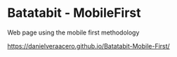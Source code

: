 # Batatabit - MobileFirst
Web page using the mobile first methodology

https://danielveraacero.github.io/Batatabit-Mobile-First/
